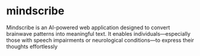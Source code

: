 # mindscribe
Mindscribe is an AI-powered web application designed to convert brainwave patterns into meaningful text. It enables individuals—especially those with speech impairments or neurological conditions—to express their thoughts effortlessly
